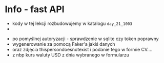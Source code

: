 # Info - fast API

* kody w tej lekcji rozbudowujemy w katalogu `day_21_1003`
* 
+ po pomyślnej autoryzacji - sprawdzenie w sqlite czy token poprawny 
+ wygenerowanie za pomocą Faker'a jakiś danych
+ oraz zdjęcia thispersondoesnotexist i podanie tego w formie CV....
+ z nbp kurs waluty USD z dnia wybranego w formularzu
